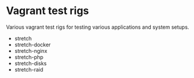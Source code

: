# Vagrant test rigs

Various vagrant test rigs for testing various applications and system setups.

* stretch
* stretch-docker
* stretch-nginx
* stretch-php
* stretch-disks
* stretch-raid
